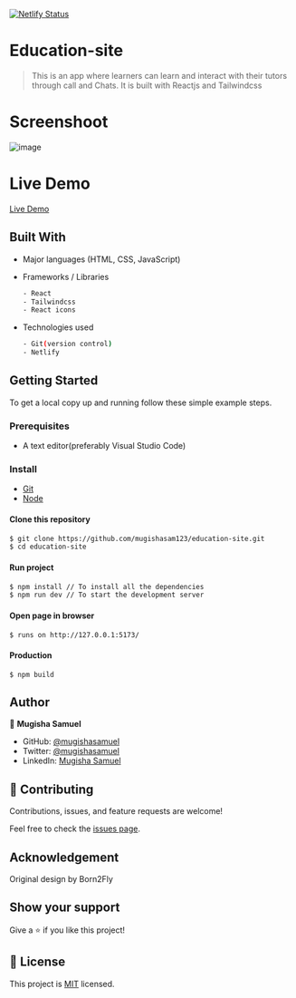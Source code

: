 [![Netlify Status](https://api.netlify.com/api/v1/badges/cb591fa3-6958-4baa-b4cf-153a12459705/deploy-status)](https://app.netlify.com/sites/cu-learn/deploys)

# Education-site
> This is an app where learners can learn and interact with their tutors through call and Chats. It is built with Reactjs and Tailwindcss

# Screenshoot

![image](https://user-images.githubusercontent.com/90524466/201611202-56421f83-ac6a-42da-b2cb-e11d1a303b46.png)

# Live Demo
[Live Demo](https://educa42.netlify.app/)

## Built With

- Major languages (HTML, CSS, JavaScript)

- Frameworks / Libraries
  ```bash
  - React
  - Tailwindcss
  - React icons
  ```

- Technologies used 
  
  ``` bash
  - Git(version control)
  - Netlify
  ```


## Getting Started

To get a local copy up and running follow these simple example steps.

### Prerequisites
 - A text editor(preferably Visual Studio Code)

### Install
  -  [Git](https://git-scm.com/downloads)
  -  [Node](https://nodejs.org/en/download/)

#### Clone this repository

```bash
$ git clone https://github.com/mugishasam123/education-site.git
$ cd education-site
```
#### Run project

```bash
$ npm install // To install all the dependencies
$ npm run dev // To start the development server
```

#### Open page in browser
```bash
$ runs on http://127.0.0.1:5173/
```

#### Production

```
$ npm build
```

## Author

👤 **Mugisha Samuel**

- GitHub: [@mugishasamuel](https://github.com/mugishasam123)
- Twitter: [@mugishasamuel](https://twitter.com/mugishasamuel42)
- LinkedIn: [Mugisha Samuel](https://www.linkedin.com/in/mugisha-samuel/)

## 🤝 Contributing

Contributions, issues, and feature requests are welcome!

Feel free to check the [issues page](https://github.com/mugishasam123/education-site).

## Acknowledgement
 Original design by Born2Fly

## Show your support

Give a ⭐️ if you like this project!

## 📝 License

This project is [MIT](https://opensource.org/licenses/MIT) licensed.

